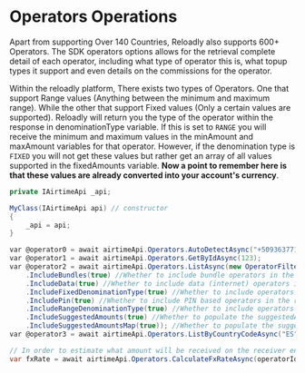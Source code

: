 # Operators Operations

Apart from supporting Over 140 Countries, Reloadly also supports 600+ Operators. The SDK operators options allows for
the retrieval complete detail of each operator, including what type of operator this is, what topup types it support and
even details on the commissions for the operator.

Within the reloadly platform, There exists two types of Operators. One that support Range values (Anything between the
minimum and maximum range). While the other that support Fixed values (Only a certain values are supported). Reloadly
will return you the type of the operator within the response in denominationType variable. If this is set to ```RANGE```
you will receive the minimum and maximum values in the minAmount and maxAmount variables for that operator. However, if
the denomination type is ```FIXED``` you will not get these values but rather get an array of all values supported in
the fixedAmounts variable. **Now a point to remember here is that these values are already converted into your account's
currency**.

```csharp
private IAirtimeApi _api;

MyClass(IAirtimeApi api) // constructor
{
    _api = api;
}

var @operator0 = await airtimeApi.Operators.AutoDetectAsync("+50936377111", "HT");
var @operator1 = await airtimeApi.Operators.GetByIdAsync(123);
var @operator2 = await airtimeApi.Operators.ListAsync(new OperatorFilter()
    .IncludeBundles(true) //Whether to include bundle operators in the returned resource list. See field "bundle" on the [API Docs](https://developers.reloadly.com/api.html#list-all-operators).
    .IncludeData(true) //Whether to include data (internet) operators in the returned resource list. See field "data" on the [API Docs](https://developers.reloadly.com/api.html#list-all-operators).
    .IncludeFixedDenominationType(true) //Whether to include operators with denomination type FIXED in the returned resource list. See field "denominationType" on the [API Docs](https://developers.reloadly.com/api.html#list-all-operators).
    .IncludePin(true) //Whether to include PIN based operators in the returned resource list. See field "pin" on the [API Docs](https://developers.reloadly.com/api.html#list-all-operators).
    .IncludeRangeDenominationType(true) //Whether to include operators with denomination type RANGE in the returned resource list. See field "denominationType" on the [API Docs](https://developers.reloadly.com/api.html#list-all-operators).
    .IncludeSuggestedAmounts(true) //Whether to populate the suggestedAmounts field on the operators in the returned resource list, this only applies to operators where denominationType is RANGE. See field "suggestedAmounts" on the [API Docs](https://developers.reloadly.com/api.html#list-all-operators).
    .IncludeSuggestedAmountsMap(true)); //Whether to populate the suggestedAmountsMap field on the operators in the returned resource list. This field represents a map of international amounts to local amounts for a given operator where applicable. See field "suggestedAmountsMap" on the [API Docs](https://developers.reloadly.com/api.html#list-all-operators).
var @operator3 = await airtimeApi.Operators.ListByCountryCodeAsync("ES");

// In order to estimate what amount will be received on the receiver end. For example, If your account is in US Dollar and you are trying to send a transaction to a nigerian operator, you can quickly calculate what amount you will receive in Nigerian Naira.
var fxRate = await airtimeApi.Operators.CalculateFxRateAsync(operatorId: 123, 12.3m);
```
